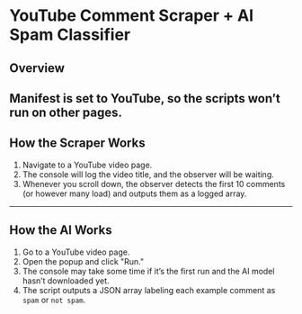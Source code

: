 # YouTube Comment Scraper + AI Spam Classifier

## Overview
Manifest is set to YouTube, so the scripts won’t run on other pages.
---

## How the Scraper Works

1. Navigate to a YouTube video page.  
2. The console will log the video title, and the observer will be waiting.  
3. Whenever you scroll down, the observer detects the first 10 comments (or however many load) and outputs them as a logged array.

---

## How the AI Works

1. Go to a YouTube video page.  
2. Open the popup and click "Run."  
3. The console may take some time if it’s the first run and the AI model hasn’t downloaded yet.  
4. The script outputs a JSON array labeling each example comment as `spam` or `not spam`.
